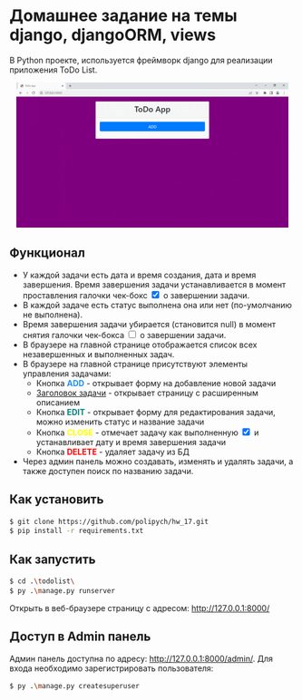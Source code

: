 # Домашнее задание на темы django, djangoORM, views

В Python проекте, используется фреймворк django для реализации приложения ToDo List.

<p align="center">
    <img src="todolist/preview/todoapp.gif" alt="animated" />
</p>

## Функционал
* У каждой задачи есть дата и время создания, дата и время завершения. Время завершения задачи устанавливается в момент проставления галочки чек-бокс <input type="checkbox" checked> о завершении задачи.
* В каждой задаче есть статус выполнена она или нет (по-умолчанию не выполнена).
* Время завершения задачи убирается (становится null) в момент снятия галочки чек-бокса <input type="checkbox" unchecked> о завершении задачи.
* В браузере на главной странице отображается список всех незавершенных и выполненных задач.
* В браузере на главной странице присутствуют элементы управления задачами:
    * Кнопка <span style="color:DodgerBlue">**ADD**</span> - открывает форму на добавление новой задачи
    * [Заголовок задачи](http://127.0.0.1:8000/task/[id]) - открывает страницу с расширенным описанием
    * Кнопка <span style="color:teal">**EDIT**</span> - открывает форму для редактирования задачи, можно изменить статус и название задачи
    * Кнопка <span style="color:yellow">**CLOSE**</span> - отмечает задачу как выполненную <input type="checkbox" checked> и устанавливает дату и время завершения задачи
    * Кнопка <span style="color:red">**DELETE**</span> - удаляет задачу из БД
* Через админ панель можно создавать, изменять и удалять задачи, а также доступен  поиск по названию задачи.

## Как установить
```sh
$ git clone https://github.com/polipych/hw_17.git
$ pip install -r requirements.txt
```

## Как запустить
```sh
$ cd .\todolist\
$ py .\manage.py runserver
```
Открыть в веб-браузере страницу с адресом: http://127.0.0.1:8000/

## Доступ в Admin панель
Админ панель доступна по адресу: http://127.0.0.1:8000/admin/. Для входа необходимо зарегистрировать пользователя:
```sh
$ py .\manage.py createsuperuser
```